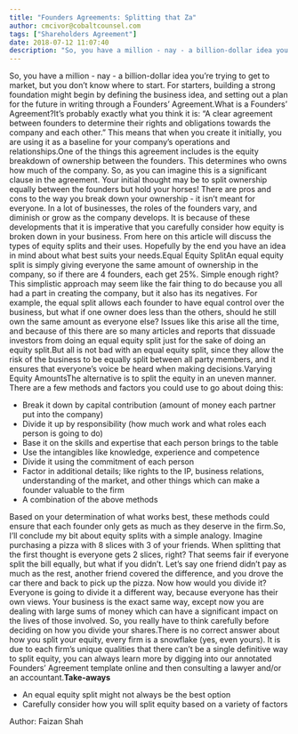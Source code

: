 ```yaml
---
title: "Founders Agreements: Splitting that Za"
author: cmcivor@cobaltcounsel.com
tags: ["Shareholders Agreement"]
date: 2018-07-12 11:07:40
description: "So, you have a million - nay - a billion-dollar idea you’re trying to get to market, but you don’t know where to start. For starters, building a strong foundation  might begin by defining the business..."
---
```


So, you have a million - nay - a billion-dollar idea you’re trying to get to market, but you don’t know where to start. For starters, building a strong foundation  might begin by defining the business idea, and setting out a plan for the future in writing through a Founders’ Agreement.What is a Founders’ Agreement?It’s probably exactly what you think it is: “A clear agreement between founders to determine their rights and obligations towards the company and each other.” This means that when you create it initially, you are using it as a baseline for your company’s operations and relationships.One of the things this agreement includes is the equity breakdown of ownership between the founders. This determines who owns how much of the company. So, as you can imagine this is a significant clause in the agreement. Your initial thought may be to split ownership equally between the founders but hold your horses! There are pros and cons to the way you break down your ownership - it isn’t meant for everyone. In a lot of businesses, the roles of the founders vary, and diminish or grow as the company develops. It is because of these developments that it is imperative that you carefully consider how equity is broken down in your business. From here on this article will discuss the types of equity splits and their uses. Hopefully by the end you have an idea in mind about what best suits your needs.Equal Equity SplitAn equal equity split is simply giving everyone the same amount of ownership in the company, so if there are 4 founders, each get 25%. Simple enough right?This simplistic approach may seem like the fair thing to do because you all had a part in creating the company, but it also has its negatives. For example, the equal split allows each founder to have equal control over the business, but what if one owner does less than the others, should he still own the same amount as everyone else? Issues like this arise all the time, and because of this there are so many articles and reports that dissuade investors from doing an equal equity split just for the sake of doing an equity split.But all is not bad with an equal equity split, since they allow the risk of the business to be equally split between all party members, and it ensures that everyone’s voice be heard when making decisions.Varying Equity AmountsThe alternative is to split the equity in an uneven manner.  There are a few methods and factors you could use to go about doing this:
- Break it down by capital contribution (amount of money each partner put into the company)
- Divide it up by responsibility (how much work and what roles each person is going to do)
- Base it on the skills and expertise that each person brings to the table
- Use the intangibles like knowledge, experience and competence
- Divide it using the commitment of each person
- Factor in additional details; like rights to the IP, business relations, understanding of the market, and other things which can make a founder valuable to the firm
- A combination of the above methods

Based on your determination of what works best, these  methods could ensure that each founder only gets as much as they deserve in the firm.So, I’ll conclude my bit about equity splits with a simple analogy. Imagine purchasing a pizza with 8 slices with 3 of your friends. When splitting that the first thought is everyone gets 2 slices, right? That seems fair if everyone split the bill equally, but what if you didn’t. Let’s say one friend didn’t pay as much as the rest, another friend covered the difference, and you drove the car there and back to pick up the pizza. Now how would you divide it? Everyone is going to divide it a different way, because everyone has their own views. Your business is the exact same way, except now you are dealing with large sums of money which can have a significant impact on the lives of those involved. So, you really have to think carefully before deciding on how you divide your shares.There is no correct answer about how you split your equity, every firm is a snowflake (yes, even yours). It is due to each firm’s unique qualities that there can’t be a single definitive way to split equity, you can always learn more by digging into our annotated Founders’ Agreement template online and then consulting a lawyer and/or an accountant.**Take-aways**
- An equal equity split might not always be the best option
- Carefully consider how you will split equity based on a variety of factors

Author: Faizan Shah
